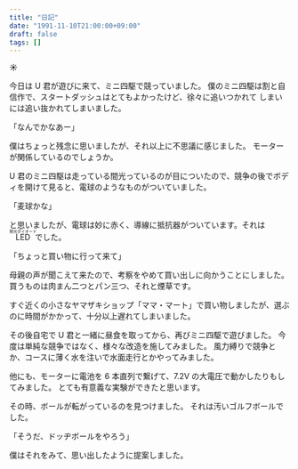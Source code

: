 ```yaml
---
title: "日記"
date: "1991-11-10T21:00:00+09:00"
draft: false
tags: []
---
```


__☀__

今日は U 君が遊びに来て、ミニ四駆で競っていました。
僕のミニ四駆は割と自信作で、スタートダッシュはとてもよかったけど、徐々に追いつかれて
しまいには追い抜かれてしまいました。

「なんでかなあー」

僕はちょっと残念に思いましたが、それ以上に不思議に感じました。
モーターが関係しているのでしょうか。

U 君のミニ四駆は走っている間光っているのが目についたので、競争の後でボディを開けて見ると、電球のようなものがついていました。

「麦球かな」

と思いましたが、電球は妙に赤く、導線に抵抗器がついています。それは<ruby>LED<rp>(</rp><rt>発光ダイオード</rt><rp>)</rp></ruby>でした。

「ちょっと買い物に行って来て」

母親の声が聞こえて来たので、考察をやめて買い出しに向かうことにしました。
買うものは肉まん二つとパン三つ、それと煙草です。

すぐ近くの小さなヤマザキショップ「ママ・マート」で買い物しましたが、選ぶのに時間がかかって、十分以上遅れてしまいました。

その後自宅で U 君と一緒に昼食を取ってから、再びミニ四駆で遊びました。
今度は単純な競争ではなく、様々な改造を施してみました。
風力縛りで競争とか、コースに薄く水を注いで水面走行とかやってみました。

他にも、モーターに電池を 6 本直列で繋げて、7.2V の大電圧で動かしたりもしてみました。
とても有意義な実験ができたと思います。

その時、ボールが転がっているのを見つけました。
それは汚いゴルフボールでした。

「そうだ、ドッヂボールをやろう」

僕はそれをみて、思い出したように提案しました。
